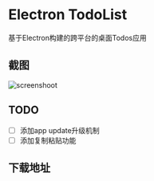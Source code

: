 # Electron TodoList

基于Electron构建的跨平台的桌面Todos应用

## 截图

![screenshoot](https://ws4.sinaimg.cn/large/006tNc79ly1fzj1f2ywj9j30lz0eu75e.jpg)

## TODO

- [ ] 添加app update升级机制
- [ ] 添加复制粘贴功能

## 下载地址
